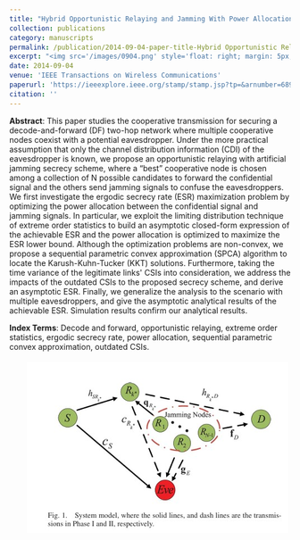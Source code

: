 ```yaml
---
title: "Hybrid Opportunistic Relaying and Jamming With Power Allocation for Secure Cooperative Networks"
collection: publications
category: manuscripts
permalink: /publication/2014-09-04-paper-title-Hybrid Opportunistic Relaying and Jamming With Power Allocation for Secure Cooperative Networks
excerpt: "<img src='/images/0904.png' style='float: right; margin: 5px;'>We proposes a hybrid opportunistic relaying and jamming scheme with power allocation to enhance security in cooperative networks. The study optimizes power allocation to maximize the ergodic secrecy rate (ESR) and analyzes the impact of outdated CSI and multiple eavesdroppers on the proposed scheme."
date: 2014-09-04
venue: 'IEEE Transactions on Wireless Communications'
paperurl: 'https://ieeexplore.ieee.org/stamp/stamp.jsp?tp=&arnumber=6891384'
citation: ''
---
```




**Abstract**: This paper studies the cooperative transmission for securing a decode-and-forward (DF) two-hop network where multiple cooperative nodes coexist with a potential eavesdropper. Under the more practical assumption that only the channel distribution information (CDI) of the eavesdropper is known, we propose an opportunistic relaying with artificial jamming secrecy scheme, where a “best” cooperative node is chosen among a collection of N possible candidates to forward the confidential signal and the others send jamming signals to confuse the eavesdroppers. We first investigate the ergodic secrecy rate (ESR) maximization problem by optimizing the power allocation between the confidential signal and jamming signals. In particular, we exploit the limiting distribution technique of extreme order statistics to build an asymptotic closed-form expression of the achievable ESR and the power allocation is optimized to maximize the ESR lower bound. Although the optimization problems are non-convex, we propose a sequential parametric convex approximation (SPCA) algorithm to locate the Karush-Kuhn-Tucker (KKT) solutions. Furthermore, taking the time variance of the legitimate links' CSIs into consideration, we address the impacts of the outdated CSIs to the proposed secrecy scheme, and derive an asymptotic ESR. Finally, we generalize the analysis to the scenario with multiple eavesdroppers, and give the asymptotic analytical results of the achievable ESR. Simulation results confirm our analytical results.




**Index Terms**: Decode and forward, opportunistic relaying, extreme order statistics, ergodic secrecy rate, power allocation, sequential parametric convex approximation, outdated CSIs.


<img src='/images/0904.png' style='float: right; margin: 5px;'>
